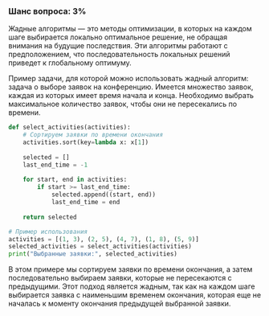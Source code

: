 ### Шанс вопроса: 3%

Жадные алгоритмы — это методы оптимизации, в которых на каждом шаге выбирается локально оптимальное решение, не обращая внимания на будущие последствия. Эти алгоритмы работают с предположением, что последовательность локальных решений приведет к глобальному оптимуму.

Пример задачи, для которой можно использовать жадный алгоритм: задача о выборе заявок на конференцию. Имеется множество заявок, каждая из которых имеет время начала и конца. Необходимо выбрать максимальное количество заявок, чтобы они не пересекались по времени.

```python
def select_activities(activities):
    # Сортируем заявки по времени окончания
    activities.sort(key=lambda x: x[1])
    
    selected = []
    last_end_time = -1
    
    for start, end in activities:
        if start >= last_end_time:
            selected.append((start, end))
            last_end_time = end
            
    return selected

# Пример использования
activities = [(1, 3), (2, 5), (4, 7), (1, 8), (5, 9)]
selected_activities = select_activities(activities)
print("Выбранные заявки:", selected_activities)
```

В этом примере мы сортируем заявки по времени окончания, а затем последовательно выбираем заявки, которые не пересекаются с предыдущими. Этот подход является жадным, так как на каждом шаге выбирается заявка с наименьшим временем окончания, которая еще не началась к моменту окончания предыдущей выбранной заявки.